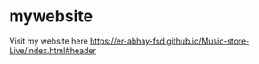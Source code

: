 # mywebsite
Visit my website here <a href="https://er-abhay-fsd.github.io/Music-store-Live/index.html#header">https://er-abhay-fsd.github.io/Music-store-Live/index.html#header</a>
